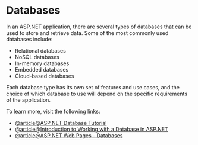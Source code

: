 # Databases

In an ASP.NET application, there are several types of databases that can be used to store and retrieve data. Some of the most commonly used databases include:

- Relational databases
- NoSQL databases
- In-memory databases
- Embedded databases
- Cloud-based databases

Each database type has its own set of features and use cases, and the choice of which database to use will depend on the specific requirements of the application.

To learn more, visit the following links:

- [@article@ASP.NET Database Tutorial](https://www.guru99.com/insert-update-delete-asp-net.html)
- [@article@Introduction to Working with a Database in ASP.NET](https://learn.microsoft.com/en-us/aspnet/web-pages/overview/data/5-working-with-data)
- [@article@ASP.NET Web Pages - Databases](https://www.w3schools.com/asp/webpages_database.asp)
